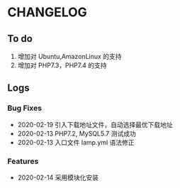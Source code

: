 # CHANGELOG


## To do

1. 增加对 Ubuntu,AmazonLinux 的支持
3. 增加对 PHP7.3，PHP7.4 的支持

## Logs

### Bug Fixes

* 2020-02-19  引入下载地址文件，自动选择最优下载地址
* 2020-02-13  PHP7.2, MySQL5.7 测试成功
* 2020-02-13  入口文件 lamp.yml 语法修正

### Features

* 2020-02-14  采用模块化安装
